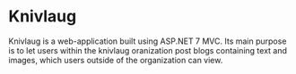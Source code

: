 # Knivlaug
Knivlaug is a web-application built using ASP.NET 7 MVC. Its main purpose is to let users within the knivlaug oranization post blogs containing text and images, which users outside of the organization can view.
